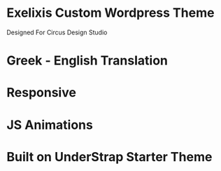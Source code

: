# Exelixis Custom Wordpress Theme
Designed For Circus Design Studio 

# Greek - English Translation
# Responsive
# JS Animations
# Built on UnderStrap Starter Theme
